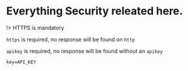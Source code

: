 # Everything Security releated here.

!> HTTPS is mandatory

`https` is required, no response will be found on `http` 

`apikey` is required, no response will be found without an `apikey` 

`key=API_KEY` 
